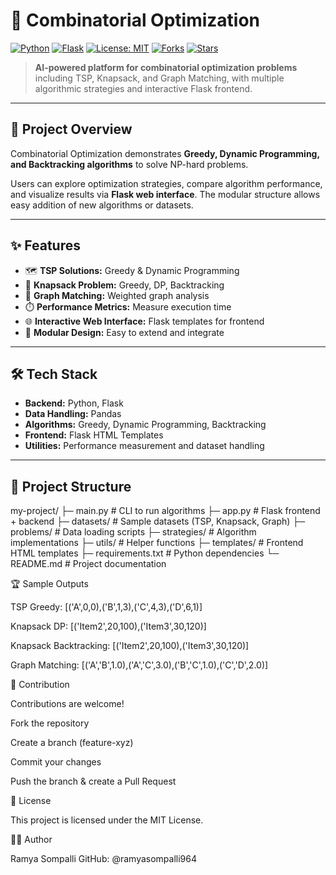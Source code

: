 # 🧩 Combinatorial Optimization

[![Python](https://img.shields.io/badge/Python-3.10-blue?logo=python)](https://www.python.org/) 
[![Flask](https://img.shields.io/badge/Flask-1.1.2-orange?logo=flask)](https://flask.palletsprojects.com/)
[![License: MIT](https://img.shields.io/badge/License-MIT-yellow.svg)](https://opensource.org/licenses/MIT)
[![Forks](https://img.shields.io/github/forks/ramyasompalli964/combinatorial-optimization?style=social)](https://github.com/ramyasompalli964/combinatorial-optimization/network)
[![Stars](https://img.shields.io/github/stars/ramyasompalli964/combinatorial-optimization?style=social)](https://github.com/ramyasompalli964/combinatorial-optimization/stargazers)

> **AI-powered platform for combinatorial optimization problems** including TSP, Knapsack, and Graph Matching, with multiple algorithmic strategies and interactive Flask frontend.  

---

## 🚀 Project Overview

Combinatorial Optimization demonstrates **Greedy, Dynamic Programming, and Backtracking algorithms** to solve NP-hard problems.  

Users can explore optimization strategies, compare algorithm performance, and visualize results via **Flask web interface**. The modular structure allows easy addition of new algorithms or datasets.  

---

## ✨ Features

- 🗺️ **TSP Solutions:** Greedy & Dynamic Programming  
- 🎒 **Knapsack Problem:** Greedy, DP, Backtracking  
- 🔗 **Graph Matching:** Weighted graph analysis  
- ⏱️ **Performance Metrics:** Measure execution time  
- 🌐 **Interactive Web Interface:** Flask templates for frontend  
- 🧩 **Modular Design:** Easy to extend and integrate  

---

## 🛠️ Tech Stack

- **Backend:** Python, Flask  
- **Data Handling:** Pandas  
- **Algorithms:** Greedy, Dynamic Programming, Backtracking  
- **Frontend:** Flask HTML Templates  
- **Utilities:** Performance measurement and dataset handling  

---

## 📁 Project Structure

my-project/
├─ main.py # CLI to run algorithms
├─ app.py # Flask frontend + backend
├─ datasets/ # Sample datasets (TSP, Knapsack, Graph)
├─ problems/ # Data loading scripts
├─ strategies/ # Algorithm implementations
├─ utils/ # Helper functions
├─ templates/ # Frontend HTML templates
├─ requirements.txt # Python dependencies
└─ README.md # Project documentation

🏆 Sample Outputs

TSP Greedy: [('A',0,0),('B',1,3),('C',4,3),('D',6,1)]

Knapsack DP: [('Item2',20,100),('Item3',30,120)]

Knapsack Backtracking: [('Item2',20,100),('Item3',30,120)]

Graph Matching: [('A','B',1.0),('A','C',3.0),('B','C',1.0),('C','D',2.0)]

🤝 Contribution

Contributions are welcome!

Fork the repository

Create a branch (feature-xyz)

Commit your changes

Push the branch & create a Pull Request

📄 License

This project is licensed under the MIT License.

👩‍💻 Author

Ramya Sompalli
GitHub: @ramyasompalli964

